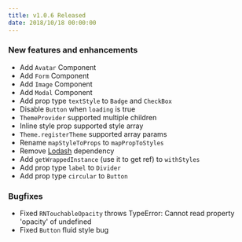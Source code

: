 ```yaml
---
title: v1.0.6 Released
date: 2018/10/18 00:00:00
---
```


### New features and enhancements

- Add `Avatar` Component
- Add `Form` Component
- Add `Image` Component
- Add `Modal` Component
- Add prop type `textStyle` to `Badge` and `CheckBox`
- Disable `Button` when `loading` is true
- `ThemeProvider` supported multiple children
- Inline style prop supported style array
- `Theme.registerTheme` supported array params
- Rename `mapStyleToProps` to `mapPropToStyles`
- Remove [Lodash](https://lodash.com/) dependency
- Add `getWrappedInstance` (use it to get ref) to `withStyles`
- Add prop type `label` to `Divider`
- Add prop type `circular` to `Button`

### Bugfixes

- Fixed `RNTouchableOpacity` throws TypeError: Cannot read property 'opacity' of undefined
- Fixed `Button` fluid style bug
